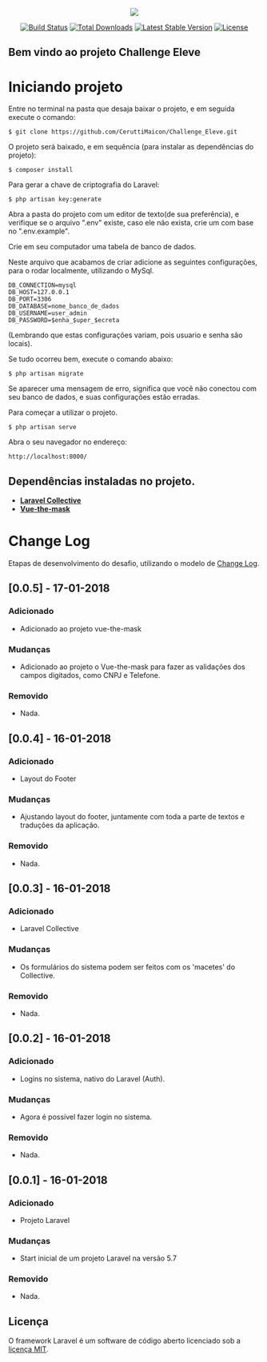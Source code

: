 <p align="center"><img src="https://laravel.com/assets/img/components/logo-laravel.svg"></p>

<p align="center">
<a href="https://travis-ci.org/laravel/framework"><img src="https://travis-ci.org/laravel/framework.svg" alt="Build Status"></a>
<a href="https://packagist.org/packages/laravel/framework"><img src="https://poser.pugx.org/laravel/framework/d/total.svg" alt="Total Downloads"></a>
<a href="https://packagist.org/packages/laravel/framework"><img src="https://poser.pugx.org/laravel/framework/v/stable.svg" alt="Latest Stable Version"></a>
<a href="https://packagist.org/packages/laravel/framework"><img src="https://poser.pugx.org/laravel/framework/license.svg" alt="License"></a>
</p>

## Bem vindo ao projeto Challenge Eleve

# Iniciando projeto

Entre no terminal na pasta que desaja baixar o projeto, e em seguida execute o comando:

```
$ git clone https://github.com/CeruttiMaicon/Challenge_Eleve.git
```

O projeto será baixado, e em sequência (para instalar as dependências do projeto):

```
$ composer install
```

Para gerar a chave de criptografia do Laravel:

```
$ php artisan key:generate
```

Abra a pasta do projeto com um editor de texto(de sua preferência), e verifique se o arquivo ".env" existe, caso ele não exista, crie um com base no ".env.example".

Crie em seu computador uma tabela de banco de dados.

Neste arquivo que acabamos de criar adicione as seguintes configurações, para o rodar localmente, utilizando o MySql.
```
DB_CONNECTION=mysql
DB_HOST=127.0.0.1
DB_PORT=3306
DB_DATABASE=nome_banco_de_dados
DB_USERNAME=user_admin
DB_PASSWORD=$enha_$uper_$ecreta
```
(Lembrando que estas configurações variam, pois usuario e senha são locais).

Se tudo ocorreu bem, execute o comando abaixo:

```
$ php artisan migrate
```

Se aparecer uma mensagem de erro, significa que você não conectou com seu banco de dados, e suas configurações estão erradas.

Para começar a utilizar o projeto.

```
$ php artisan serve
```

Abra o seu navegador no endereço:

```
http://localhost:8000/
```


## Dependências instaladas no projeto.

- **[Laravel Collective](https://laravelcollective.com/)**
- **[Vue-the-mask](https://vuejs-tips.github.io/vue-the-mask/)**


# Change Log

Etapas de desenvolvimento do desafio, utilizando o modelo de [Change Log](https://semver.org/lang/pt-BR/).

## [0.0.5] - 17-01-2018
### Adicionado
- Adicionado ao projeto vue-the-mask

### Mudanças
- Adicionado ao projeto o Vue-the-mask para fazer as validações dos campos digitados, como CNPJ e Telefone.

### Removido
- Nada.

## [0.0.4] - 16-01-2018
### Adicionado
- Layout do Footer

### Mudanças
- Ajustando layout do footer, juntamente com toda a parte de textos e traduções da aplicação.

### Removido
- Nada.

## [0.0.3] - 16-01-2018
### Adicionado
- Laravel Collective

### Mudanças
- Os formulários do sistema podem ser feitos com os 'macetes' do Collective.

### Removido
- Nada.

## [0.0.2] - 16-01-2018
### Adicionado
- Logins no sistema, nativo do Laravel (Auth).

### Mudanças
- Agora é possível fazer login no sistema.

### Removido
- Nada.

## [0.0.1] - 16-01-2018
### Adicionado
- Projeto Laravel

### Mudanças
- Start inicial de um projeto Laravel na versão 5.7

### Removido
- Nada.

## Licença

O framework Laravel é um software de código aberto licenciado sob a [licença MIT](https://opensource.org/licenses/MIT).
